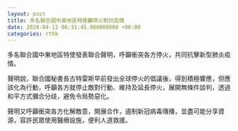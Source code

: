 ```yaml
---
layout: post
title: 多名聯合國中東地區特使籲停火對抗疫情
date: 2020-04-12 06:31:45.000000000 +08:00
categories: rthk
---
```


多名聯合國中東地區特使發表聯合聲明，呼籲衝突各方停火，共同抗擊新型肺炎疫情。

聲明說，聯合國秘書長古特雷斯早前發出全球停火的倡議後，得到積極響應，但應該化為行動，呼籲各方就停止敵對行動、維持及延長停火，展開無條件談判，透過和平方式彌合分歧，避免令局勢惡化。

聲明又呼籲衝突各方化解敵意，開展合作，遏制新冠病毒傳播，並盡可能分享資源，容許民眾使用醫療設施，便利人道救援。
